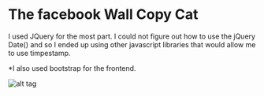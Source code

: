 # The facebook Wall Copy Cat

I used JQuery for the most part. I could not figure out how to use the jQuery Date() and so I ended up using other javascript libraries that would allow me to use timpestamp. 

*I also used bootstrap for the frontend. 


![alt tag](https://github.com/mawehelie/wall-facebook/raw/master/wall/wall.png)
